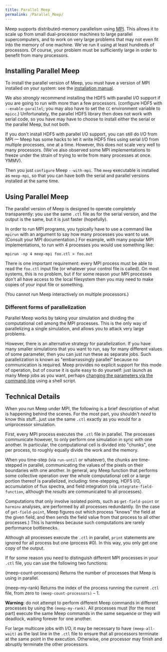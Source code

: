 ```yaml
---
title: Parallel Meep
permalink: /Parallel_Meep/
---
```


Meep supports distributed-memory parallelism using [MPI](/w:MPI "wikilink"). This allows it to scale up from small dual-processor machines to large parallel supercomputers, and to work on very large problems that may not even fit into the memory of one machine. We've run it using at least hundreds of processors. Of course, your problem must be sufficiently large in order to benefit from many processors.

Installing Parallel Meep
------------------------

To install the parallel version of Meep, you must have a version of MPI installed on your system: see the [installation manual](/Meep_Installation#MPI_(parallel_machines) "wikilink").

We also *strongly* recommend installing the HDF5 with parallel I/O support if you are going to run with more than a few processors. (configure HDF5 with `--enable-parallel`; you may also have to set the `CC` environment variable to `mpicc`.) Unfortunately, the parallel HDF5 library then does not work with serial code, so you have may have to choose to install either the serial or the parallel Meep, but not both.

If you don't install HDF5 with parallel I/O support, you can still do I/O from MPI — Meep has some hacks to let it write HDF5 files using serial I/O from multiple processes, one at a time. However, this does not scale very well to many processors. (We've also observed some MPI implementations to freeze under the strain of trying to write from many processes at once. YMMV).

Then you just `configure` Meep `--with-mpi`. The `meep` executable is installed as `meep-mpi`, so that you can have both the serial and parallel versions installed at the same time.

Using Parallel Meep
-------------------

The parallel version of Meep is designed to operate completely transparently: you use the same `.ctl` file as for the serial version, and the output is the same, but it is just faster (hopefully).

In order to run MPI programs, you typically have to use a command like `mpirun` with an argument to say how many processes you want to use. (Consult your MPI documentation.) For example, with many popular MPI implementations, to run with 4 processes you would use something like:

`mpirun -np 4 meep-mpi foo.ctl > foo.out`

There is one important requirement: every MPI process must be able to read the `foo.ctl` input file (or whatever your control file is called). On most systems, this is no problem, but if for some reason your MPI processes don't all have access to the local filesystem then you may need to make copies of your input file or something.

(You cannot run Meep interactively on multiple processors.)

### Different forms of parallelization

Parallel Meep works by taking your simulation and dividing the computational cell among the MPI processes. This is the only way of parallelizing a single simulation, and allows you to attack very large problems.

However, there is an alternative strategy for parallelization. If you have many smaller simulations that you want to run, say for many different values of some parameter, then you can just run these as separate jobs. Such parallelization is known as "embarrassingly parallel" because no communication is required. Meep provides no explicit support for this mode of operation, but of course it is quite easy to do yourself: just launch as many Meep jobs as you want, perhaps [changing the parameters via the command-line](/libctl_User_Reference#Command-line_parameters "wikilink") using a shell script.

Technical Details
-----------------

When you run Meep under MPI, the following is a brief description of what is happening behind the scenes. For the most part, you shouldn't *need* to know this stuff...just use the same `.ctl` exactly as you would for a uniprocessor simulation.

First, every MPI process executes the `.ctl` file in parallel. The processes communicate however, to only perform one simulation in sync with one another. In particular, the computational cell is divided into "chunks", one per process, to roughly equally divide the work and the memory.

When you time-step (via `run-until` or whatever), the chunks are time-stepped in parallel, communicating the values of the pixels on their boundaries with one another. In general, any Meep function that performs some collective operation over the whole computational cell or a large portion thereof is parallelized, including: time-stepping, HDF5 I/O, accumulation of flux spectra, and field integration (via `integrate-field-function`, although the *results* are communicated to all processes).

Computations that only involve isolated points, such as `get-field-point` or `harminv` analyses, are performed by all processes redundantly. (In the case of `get-field-point`, Meep figures out which process "knows" the field at the given field, and then sends the field value from that process to all other processes.) This is harmless because such computations are rarely performance bottlenecks.

Although all processes execute the `.ctl` in parallel, `print` statements are ignored for all process but one (process \#0). In this way, you only get one copy of the output.

If for some reason you need to distinguish different MPI processes in your `.ctl` file, you can use the following two functions:

(meep-count-processors)
Returns the number of processes that Meep is using in parallel.

(meep-my-rank)
Returns the index of the process running the current `.ctl` file, from zero to `(meep-count-processors)` – 1.

**Warning**: do not attempt to perform different Meep commands in different processes by using the `(meep-my-rank)`. All processes must (for the most part) execute the same Meep commands in the same sequence or they will deadlock, waiting forever for one another.

For large multicore jobs with I/O, it may be necessary to have `(meep-all-wait)` as the last line in the `.ctl` file to ensure that all processors terminate at the same point in the execution. Otherwise, one processor may finish and abruptly terminate the other processors.